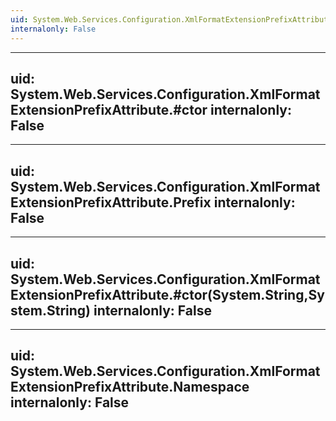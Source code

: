 ```yaml
---
uid: System.Web.Services.Configuration.XmlFormatExtensionPrefixAttribute
internalonly: False
---
```


---
uid: System.Web.Services.Configuration.XmlFormatExtensionPrefixAttribute.#ctor
internalonly: False
---

---
uid: System.Web.Services.Configuration.XmlFormatExtensionPrefixAttribute.Prefix
internalonly: False
---

---
uid: System.Web.Services.Configuration.XmlFormatExtensionPrefixAttribute.#ctor(System.String,System.String)
internalonly: False
---

---
uid: System.Web.Services.Configuration.XmlFormatExtensionPrefixAttribute.Namespace
internalonly: False
---
